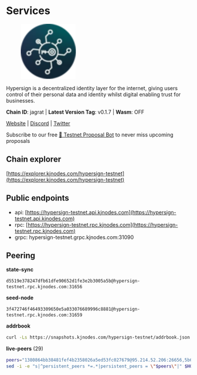 # Services

<figure><img src="https://raw.githubusercontent.com/kj89/cosmos-images/main/logos/hypersign.png" width="150" alt=""><figcaption></figcaption></figure>

Hypersign is a decentralized identity layer for the internet, giving  users control of their personal data and identity whilst digital  enabling trust for businesses.

**Chain ID**: jagrat | **Latest Version Tag**: v0.1.7 | **Wasm**: OFF

[Website](https://hypersign.id) | [Discord](https://discord.gg/DmuUjMrHVw) | [Twitter](https://twitter.com/hypersignchain)



Subscribe to our free [🤖 Testnet Proposal Bot](https://t.me/kjnodes_testnet_proposal_bot) to never miss upcoming proposals


## Chain explorer
[https://explorer.kjnodes.com/hypersign-testnet](https://explorer.kjnodes.com/hypersign-testnet)

## Public endpoints

* api: [https://hypersign-testnet.api.kjnodes.com](https://hypersign-testnet.api.kjnodes.com)
* rpc: [https://hypersign-testnet.rpc.kjnodes.com](https://hypersign-testnet.rpc.kjnodes.com)
* grpc: hypersign-testnet.grpc.kjnodes.com:31090

## Peering

**state-sync**

```text
d5519e378247dfb61dfe90652d1fe3e2b3005a5b@hypersign-testnet.rpc.kjnodes.com:31656
```

**seed-node**

```text
3f472746f46493309650e5a033076689996c8881@hypersign-testnet.rpc.kjnodes.com:31659
```

**addrbook**
```bash
curl -Ls https://snapshots.kjnodes.com/hypersign-testnet/addrbook.json > $HOME/.hid-node/config/addrbook.json
```

**live-peers** (29)
```bash
peers="1380864bb38481fef4b2358026a5ed53fc027679@95.214.52.206:26656,5b6356defbfc7227035698d6af7d686d3981a0eb@5.161.99.136:26656,ec5127072c252f7246fb66f7e7762423a23ff6bd@154.12.228.93:31656,d5519e378247dfb61dfe90652d1fe3e2b3005a5b@65.109.68.190:31656,934324c3b4318d8438954d19a82673a3d218951b@142.132.209.236:10956,fbc7ce82f02e24257395dc0310ad2921ea61e199@65.109.92.148:61156,e8e764fa9ecc5727038099205798520c547d7019@51.178.65.184:25656,de1f980cc59bdb2457202768d4b4d964d783789e@167.235.21.165:36656,bd2ae9f1c42183104719f7c44be078bb7d282a61@65.109.92.241:11056,1de2abae74a4c5fd7d96d9869ef02187f81498f0@134.209.238.66:26656,1e3f0aeb6f2a2017b122af2461a75c9695790954@65.108.233.109:10956,610843eda2f0388cb8e75917e8c1f63350bd3bd1@154.26.131.130:16656,62c3f3e5214495593ad204f3c6cd879f3f4ed6a9@5.9.79.121:26656,9876d1b1e5b5968c1c729559325dd909f93c1d34@65.108.238.61:56656,eaf27acc810a3d6728dde972ebad26810cce0ae6@65.108.229.233:26656,4e08d5b0cb43c8d5ffc42987a5166bab2a04a93b@65.109.92.240:21066,d7c9b9a3c3a6c5f4ccdfb37a8358755b277271c1@3.110.226.164:26656,28fa150b5a843c9bdf2889f31f4ff8ac75c17be9@185.196.20.153:26656,efcb16ec33d8e6233d1068fff679c6fd64bf5802@65.108.225.158:10956,5c2a752c9b1952dbed075c56c600c3a79b58c395@185.16.39.158:26926,a3f3d6dba11bfe080693938666064b2324fbaccf@88.99.164.158:11056,a275d8018f683f279bf5167a72d294bfacafa839@178.63.102.172:41656,17befe8d02039c5b0f4489d22fcfe768cb35a035@209.145.53.163:10656,fd06a873c4172105925ed89e632ff3f369740eed@18.188.21.237:26656,0c6758a3f4554bbc67da73993bbb697764c5c534@38.242.142.227:26656,c20f2216b56cb24921b688a6cffc7fe09799a069@162.55.103.44:26656,d72875380d7b0b68f071623996bd5a86b7491287@116.202.227.117:31656,63db727618b237d4a27656aa456be2812154bf29@65.109.170.47:26656,0188d0143ea4311923a809bb07ee9ebf13c0c63b@94.130.16.254:60656"
sed -i -e "s|^persistent_peers *=.*|persistent_peers = \"$peers\"|" $HOME/.hid-node/config/config.toml
```
